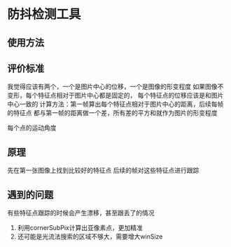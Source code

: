 # 防抖检测工具
## 使用方法

## 评价标准
我觉得应该有两个，一个是图片中心的位移，一个是图像的形变程度
如果图像不变形，每个特征点相对于图片中心都是固定的，
每个特征点的位移应该是和图片中心一致的
计算方法：第一帧算出每个特征点相对于图片中心的距离，后续每帧的特征点
都与第一帧的距离做一个差，所有差的平方和就作为图片的形变程度

每个点的运动角度

## 原理
先在第一张图像上找到比较好的特征点
后续的帧对这些特征点进行跟踪

## 遇到的问题
有些特征点跟踪的时候会产生漂移，甚至跟丢了的情况
1. 利用cornerSubPix计算出亚像素点，更加精准
2. 还可能是光流法搜索的区域不够大，需要增大winSize
